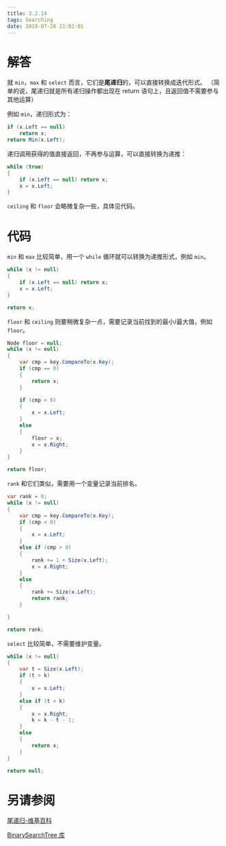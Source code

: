 ```yaml
---
title: 3.2.14
tags: Searching
date: 2019-07-28 21:02:01
---
```


# 解答

就 `min`，`max` 和 `select` 而言，它们是**尾递归**的，可以直接转换成迭代形式。
（简单的说，尾递归就是所有递归操作都出现在 return 语句上，且返回值不需要参与其他运算）

例如 `min`，递归形式为：

```csharp
if (x.Left == null)
    return x;
return Min(x.Left); 
```

递归调用获得的值直接返回，不再参与运算，可以直接转换为递推：

```csharp
while (true)
{
    if (x.Left == null) return x;
    x = x.Left;
}
```

`ceiling` 和 `floor` 会略微复杂一些，具体见代码。

# 代码

`min` 和 `max` 比较简单，用一个 `while` 循环就可以转换为递推形式，例如 `min`。

```csharp
while (x != null)
{
    if (x.Left == null) return x;
    x = x.Left;
}

return x;
```

`floor` 和 `ceiling` 则要稍微复杂一点，需要记录当前找到的最小/最大值，例如 `floor`。

```csharp
Node floor = null;
while (x != null)
{
    var cmp = key.CompareTo(x.Key);
    if (cmp == 0)
    {
        return x;
    }

    if (cmp < 0)
    {
        x = x.Left;
    }
    else
    {
        floor = x;
        x = x.Right;
    }
}

return floor;
```

`rank` 和它们类似，需要用一个变量记录当前排名。

```csharp
var rank = 0;
while (x != null)
{
    var cmp = key.CompareTo(x.Key);
    if (cmp < 0)
    {
        x = x.Left;
    }
    else if (cmp > 0)
    {
        rank += 1 + Size(x.Left);
        x = x.Right;
    }
    else
    {
        rank += Size(x.Left);
        return rank;
    }

}

return rank;
```

`select` 比较简单，不需要维护变量。

```csharp
while (x != null)
{
    var t = Size(x.Left);
    if (t > k)
    {
        x = x.Left;
    }
    else if (t < k)
    {
        x = x.Right;
        k = k - t - 1;
    }
    else
    {
        return x;
    }
}

return null;
```

# 另请参阅

[尾递归-维基百科](https://zh.wikipedia.org/wiki/%E5%B0%BE%E8%B0%83%E7%94%A8)

[BinarySearchTree 库](https://alg4.ikesnowy.com/docs/api/BinarySearchTree.html)